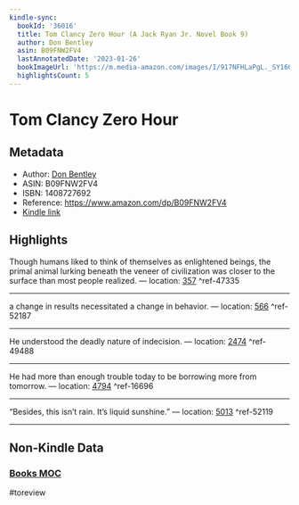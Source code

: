 ```yaml
---
kindle-sync:
  bookId: '36016'
  title: Tom Clancy Zero Hour (A Jack Ryan Jr. Novel Book 9)
  author: Don Bentley
  asin: B09FNW2FV4
  lastAnnotatedDate: '2023-01-26'
  bookImageUrl: 'https://m.media-amazon.com/images/I/917NFHLaPgL._SY160.jpg'
  highlightsCount: 5
---
```

# Tom Clancy Zero Hour
## Metadata
* Author: [Don Bentley](https://www.amazon.comundefined)
* ASIN: B09FNW2FV4
* ISBN: 1408727692
* Reference: https://www.amazon.com/dp/B09FNW2FV4
* [Kindle link](kindle://book?action=open&asin=B09FNW2FV4)

## Highlights
Though humans liked to think of themselves as enlightened beings, the primal animal lurking beneath the veneer of civilization was closer to the surface than most people realized. — location: [357](kindle://book?action=open&asin=B09FNW2FV4&location=357) ^ref-47335

---
a change in results necessitated a change in behavior. — location: [566](kindle://book?action=open&asin=B09FNW2FV4&location=566) ^ref-52187

---
He understood the deadly nature of indecision. — location: [2474](kindle://book?action=open&asin=B09FNW2FV4&location=2474) ^ref-49488

---
He had more than enough trouble today to be borrowing more from tomorrow. — location: [4794](kindle://book?action=open&asin=B09FNW2FV4&location=4794) ^ref-16696

---
“Besides, this isn’t rain. It’s liquid sunshine.” — location: [5013](kindle://book?action=open&asin=B09FNW2FV4&location=5013) ^ref-52119

---
## Non-Kindle Data
### [Books MOC](Books%20MOC.md)
#toreview
